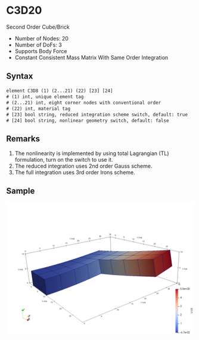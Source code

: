 # C3D20

Second Order Cube/Brick

* Number of Nodes: 20
* Number of DoFs: 3
* Supports Body Force
* Constant Consistent Mass Matrix With Same Order Integration

## Syntax

```
element C3D8 (1) (2...21) (22) [23] [24]
# (1) int, unique element tag
# (2...21) int, eight corner nodes with conventional order
# (22) int, material tag
# [23] bool string, reduced integration scheme switch, default: true
# [24] bool string, nonlinear geometry switch, default: false
```

## Remarks

1. The nonlinearity is implemented by using total Lagrangian (TL) formulation, turn on the switch to use it.
2. The reduced integration uses 2nd order Gauss scheme.
3. The full integration uses 3rd order Irons scheme.

## Sample

![example one](C3D20.png)
